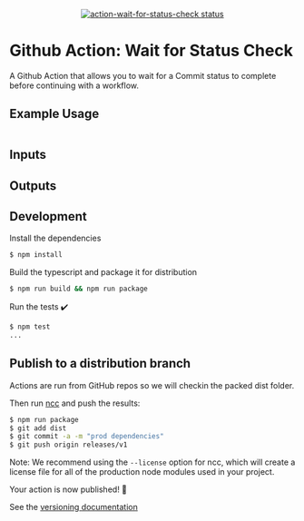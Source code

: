 <p align="center">
  <a href="https://github.com/autotelic/action-wait-for-status-check/actions"><img alt="action-wait-for-status-check status" src="https://github.com/autotelic/action-wait-for-status-check/workflows/build-test/badge.svg"></a>
</p>

# Github Action: Wait for Status Check

A Github Action that allows you to wait for a Commit status to complete before continuing with a workflow.
## Example Usage

```yaml
```

## Inputs


## Outputs

## Development

Install the dependencies  
```bash
$ npm install
```

Build the typescript and package it for distribution
```bash
$ npm run build && npm run package
```

Run the tests :heavy_check_mark:  
```bash
$ npm test
...
```

## Publish to a distribution branch

Actions are run from GitHub repos so we will checkin the packed dist folder. 

Then run [ncc](https://github.com/zeit/ncc) and push the results:
```bash
$ npm run package
$ git add dist
$ git commit -a -m "prod dependencies"
$ git push origin releases/v1
```

Note: We recommend using the `--license` option for ncc, which will create a license file for all of the production node modules used in your project.

Your action is now published! :rocket: 

See the [versioning documentation](https://github.com/actions/toolkit/blob/master/docs/action-versioning.md)
